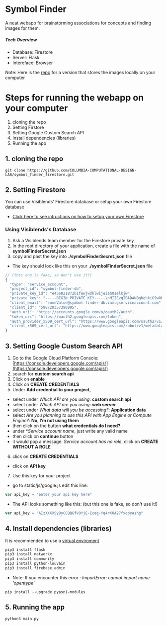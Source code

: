 # Symbol Finder 
A neat webapp for brainstorming associations for concepts and finding images for them. 

##### Tech Overview 
- Database: Firestore 
- Server: Flask 
- Intereface:  Browser 

Note: Here is the [repo](https://github.com/savvaspetridis/symbol_finder) for a version that stores the images locally on your computer 

# Steps for running the webapp on your computer 
1. cloning the repo
2. Setting Firstore
3. Setting Google Custom Search API
4. Install dependencies (libraries)
5. Running the app 


## 1. cloning the repo
```shell
git clone https://github.com/COLUMBIA-COMPUTATIONAL-DESIGN-LAB/symbol_finder_firestore.git
```
## 2. Setting Firestore
You can use Visiblends' Firestore database or setup your own Firestore database
* [Click here to see intructions on how to setup your own Firestore](https://github.com/COLUMBIA-COMPUTATIONAL-DESIGN-LAB/symbol_finder_firestore/blob/master/SettingFirestore.md)

### Using Visiblends's Database 
1. Ask a Visiblends team member for the Firestore private key
3. In the root directory of your application, create a file with the name of **symbolFinderSecret.json** 
2. copy and past the key into **./symbolFinderSecret.json** file
- The key should look like this on your **./symbolFinderSecret.json** file 
```js
// (this one is fake, so don't use it!)
{
  "type": "service_account",
  "project_id": "symbol-finder-db",
  "private_key_id": "e456821872b1fewjwdhlwijeiab01elkjw",
  "private_key": "-----BEGIN PRIVATE KEY-----\nMIIEvgIBADANBgkqhkiG9w0BAQEFAASCBKgwggSkAgEAAoIBAQDlH702SkDZgMqH\njM+/pMxW6Gm0k7BbF7vRN34IoijreoijI8AlUE61JuFDW7nG7nSW9q\nJxLBmp0xwUpoi9FPs1guNyjkqdlxp2dv4Llmhg//ySQbn9Zt8GTIAMydlE9S02... V5\n-----END PRIVATE KEY-----\n",
  "client_email": "someValue@symbol-finder-db.iam.gserviceaccount.com",
  "client_id": "598729357390895",
  "auth_uri": "https://accounts.google.com/o/oauth2/auth",
  "token_uri": "https://oauth2.googleapis.com/token",
  "auth_provider_x509_cert_url": "https://www.googleapis.com/oauth2/v1/certs",
  "client_x509_cert_url": "https://www.googleapis.com/robot/v1/metadata/x539/firebase-adminsdk-app-project.iam.gserviceaccount.com"
}

```

## 3. Setting Google Custom Search API
1. Go to the Google Cloud Platform Console: [https://console.developers.google.com/apis/](https://console.developers.google.com/apis/)
2. search for **custom search api**
3. Click on **enable**
4. Click on **CREATE CREDENTIALS**
5. Under **Add credential to your project**, 
-  select under *Which API are you using*:  **custom search api**
-  select under *Which API are you using*:  **web server**
-  select under *What data will you be accessing?*:  **Application data**
-  select *Are you planning to use this API with App Engine or Compute Engine?*: **No, I’m not using them**
- then click on the button **what credentials do I need?**
- under **Service account name*, just write any valid name
- then click on **continue** button
- it would pop a message: *Service account has no role*, click on **CREATE WITHOUT A ROLE**
6. click on **CREATE CREDENTIALS**
- click on **API key**
7. Use this key for your project 
- go to static/js/google.js edit this line:
```js
var api_key = "enter your api key here"
```
- The API looks something like this: (but this one is fake, so don't use it!)
```js
var api_key = "AIzXXXXSyByCCQQGfVOYjE-Eceg-Yq4rXOA27fxopyashg"
```




## 4. Install dependencies (libraries)
It is recommended to use a [virtual enviroment](https://docs.python.org/3/library/venv.html)
```js
pip3 install flask
pip3 install networkx
pip3 install community
pip3 install python-louvain
pip3 install firebase_admin
```

- Note: If you encounter this error : *ImportError: cannot import name 'opentype'*
```
pip install --upgrade pyasn1-modules
```

## 5. Running the app 
```
python3 main.py
```




